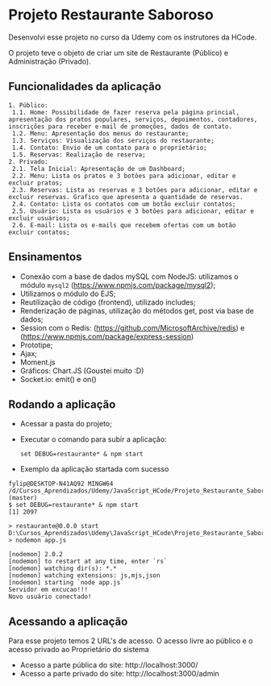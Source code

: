 # Projeto Restaurante Saboroso

Desenvolvi esse projeto no curso da Udemy com os instrutores da HCode.

O projeto teve o objeto de criar um site de Restaurante (Público) e Administração (Privado).

## Funcionalidades da aplicação

	1. Público:
	 1.1. Home: Possibilidade de fazer reserva pela página princial, apresentação dos pratos populares, serviços, depoimentos, contadores, inscrições para receber e-mail de promoções, dados de contato.
	 1.2. Menu: Apresentação dos menus do restaurante;
	 1.3. Serviços: Visualização dos serviços do restaurante;
	 1.4. Contato: Envio de um contato para o proprietário;
	 1.5. Reservas: Realização de reserva;
	2. Privado:
	 2.1. Tela Inicial: Apresentação de um Dashboard;
	 2.2. Menu: Lista os pratos e 3 botôes para adicionar, editar e excluir pratos;
	 2.3. Reservas: Lista as reservas e 3 botôes para adicionar, editar e excluir reservas. Grafico que apresenta a quantidade de reservas.
	 2.4. Contato: Lista os contatos com um botão excluir contatos;
	 2.5. Usuário: Lista os usuários e 3 botôes para adicionar, editar e excluir usuários;
	 2.6. E-mail: Lista os e-mails que recebem ofertas com um botão excluir contatos;
	 

## Ensinamentos

 - Conexão com a base de dados mySQL com NodeJS: utilizamos o módulo ```mysql2``` (https://www.npmjs.com/package/mysql2);
 - Utilizamos o módulo do EJS;
 - Reutilização de código (frontend), utilizado includes;
 - Renderização de páginas, utilização do métodos get, post via base de dados;
 - Session com o Redis: (https://github.com/MicrosoftArchive/redis) e (https://www.npmjs.com/package/express-session)
 - Prototipe;
 - Ajax;
 - Moment.js
 - Gráficos: Chart.JS (Goustei muito :D)
 - Socket.io: emit() e on()

 
## Rodando a aplicação

 - Acessar a pasta do projeto;
 - Executar o comando para subir a aplicação:
 
	```set DEBUG=restaurante* & npm start```
	
 - Exemplo da aplicação startada com sucesso
 
``` 
fylip@DESKTOP-N41AQ92 MINGW64 /d/Cursos_Aprendizados/Udemy/JavaScript_HCode/Projeto_Restaurante_Saboroso/restaurante (master)
$ set DEBUG=restaurante* & npm start
[1] 2097

> restaurante@0.0.0 start D:\Cursos_Aprendizados\Udemy\JavaScript_HCode\Projeto_Restaurante_Saboroso\restaurante
> nodemon app.js

[nodemon] 2.0.2
[nodemon] to restart at any time, enter `rs`
[nodemon] watching dir(s): *.*
[nodemon] watching extensions: js,mjs,json  
[nodemon] starting `node app.js`
Servidor em excucao!!!
Novo usuário conectado! 
```

## Acessando a aplicação

Para esse projeto temos 2 URL's de acesso. O acesso livre ao público e o acesso privado ao Proprietário do sistema

 - Acesso a parte pública do site: http://localhost:3000/
 - Acesso a parte privado do site: http://localhost:3000/admin
